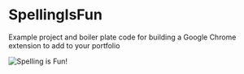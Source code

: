 # SpellingIsFun
Example project and boiler plate code for building a Google Chrome extension to add to your portfolio 

![Spelling is Fun!](https://i.imgur.com/T7AQuxb.gif "Logo Title Text 1")
